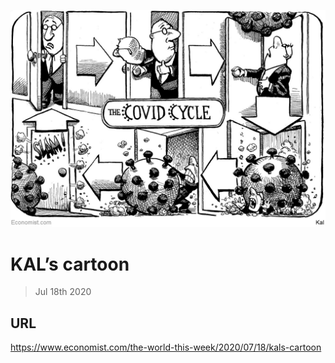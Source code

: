 ![](./images/20200718_WWD000.jpg)

# KAL’s cartoon

> Jul 18th 2020



## URL

https://www.economist.com/the-world-this-week/2020/07/18/kals-cartoon

